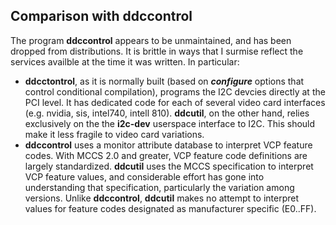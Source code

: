 ## Comparison with ddccontrol

The program **ddccontrol** appears to be unmaintained, and has been dropped from distributions.  It is brittle 
in ways that I surmise reflect the services availble at the time it was written.  In particular:  

- **ddcctontrol**, as it is normally built (based on ***configure*** options that control conditional compilation), programs the I2C devcies directly at the PCI level.  It has dedicated code for each of several video card interfaces (e.g. nvidia, sis, intel740, intell 810).
**ddcutil**, 
on the other hand, relies exclusively on the the **i2c-dev** userspace 
interface to I2C.  This should make it less fragile to video card variations.
- **ddccontrol** uses a monitor attribute database to interpret VCP feature codes.  With MCCS 
2.0 and greater, VCP feature code definitions are largely standardized.  **ddcutil** uses the 
MCCS specification to interpret VCP feature values, and considerable
effort has gone into understanding that specification, particularly the variation among versions.  Unlike **ddccontrol**, **ddcutil** makes
no attempt to interpret values for feature codes designated as manufacturer 
specific (E0..FF). 